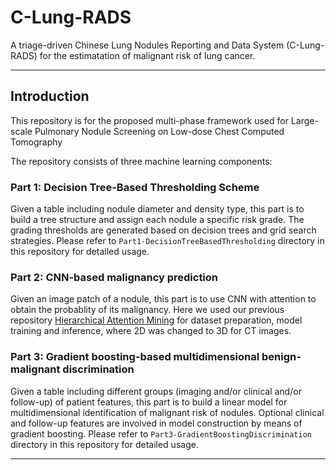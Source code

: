 # C-Lung-RADS
A triage-driven Chinese Lung Nodules Reporting and Data System (C-Lung-RADS) for the estimatation of malignant risk of lung cancer.

***
## Introduction
This repository is for the proposed multi-phase framework used for Large-scale Pulmonary Nodule Screening on Low-dose Chest Computed Tomography

The repository consists of three machine learning components:

### Part 1: Decision Tree-Based Thresholding Scheme
Given a table including nodule diameter and density type, this part is to build a tree structure and assign each nodule a specific risk grade. The grading thresholds are generated based on decision trees and grid search strategies. Please refer to `Part1-DecisionTreeBasedThresholding` directory in this repository for detailed usage.

### Part 2: CNN-based malignancy prediction
Given an image patch of a nodule, this part is to use CNN with attention to obtain the probablity of its malignancy. Here we used our previous repository [Hierarchical Attention Mining](https://github.com/oyxhust/HAM) for dataset preparation, model training and inference, where 2D was changed to 3D for CT images.

### Part 3: Gradient boosting-based multidimensional benign-malignant discrimination
Given a table including different groups (imaging and/or clinical and/or follow-up) of patient features, this part is to build a linear model for multidimensional identification of malignant risk of nodules. Optional clinical and follow-up features are involved in model construction by means of gradient boosting. Please refer to `Part3-GradientBoostingDiscrimination` directory in this repository for detailed usage.
***

